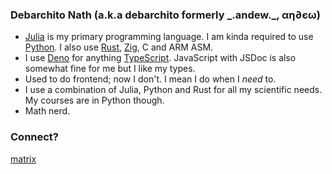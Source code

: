 ### Debarchito Nath (a.k.a debarchito formerly \_.andew._, αη∂єω)
- [Julia](https://julialang.org/) is my primary programming language. I am kinda required to use [Python](https://python.org/). I also use [Rust](https://rust-lang.org), [Zig](https://ziglang.org), C and ARM ASM.
- I use [Deno](https://deno.land/) for anything [TypeScript](https://www.typescriptlang.org). JavaScript with JSDoc is also somewhat fine for me but I like my types.
- Used to do frontend; now I don't. I mean I do when I *need* to.
- I use a combination of Julia, Python and Rust for all my scientific needs. My courses are in Python though.
- Math nerd.


### Connect?

[matrix](https://matrix.to/#/@debarchito:matrix.org)
